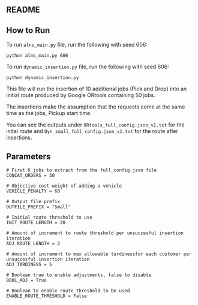 ## README

## How to Run
To run `alns_main.py` file, run the following with seed 606:
```
python alns_main.py 606
```

To run `dynamic_insertion.py` file, run the following with seed 606:
```
python dynamic_insertion.py
```
This file will run the insertion of 10 additional jobs (Pick and Drop) into an initial route produced by Google ORtools containing 50 jobs.

The insertions make the assumption that the requests come at the same time as the jobs, Pickup start time.

You can see the outputs under `ORtools_full_config.json_v1.txt` for the inital route and `Dyn_small_full_config.json_v1.txt` for the route after insertions.

## Parameters

```
# First K jobs to extract from the full_config.json file
CONCAT_ORDERS = 50

# Objective cost weight of adding a vehicle
VEHICLE_PENALTY = 60

# Output file prefix
OUTFILE_PREFIX = "Small"

# Initial route threshold to use
INIT_ROUTE_LENGTH = 20

# Amount of increment to route threshold per unsuccesful insertion iteration
ADJ_ROUTE_LENGTH = 2

# Amount of increment to max allowable tardinessfor each customer per unsuccesful insertion iteration
ADJ_TARDINESS = 5

# Boolean true to enable adjustments, false to disable
BOOL_ADJ = True

# Boolean to enable route threshold to be used
ENABLE_ROUTE_THRESHOLD = False
```




